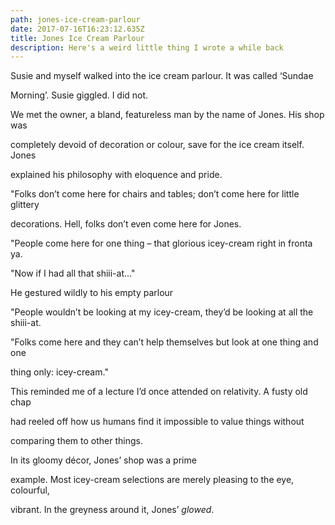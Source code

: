 ```yaml
---
path: jones-ice-cream-parlour
date: 2017-07-16T16:23:12.635Z
title: Jones Ice Cream Parlour
description: Here's a weird little thing I wrote a while back
---
```

Susie and myself walked into the ice cream parlour. It was called ‘Sundae

Morning’. Susie giggled. I did not.

We met the owner, a bland, featureless man by the name of Jones. His shop was

completely devoid of decoration or colour, save for the ice cream itself. Jones

explained his philosophy with eloquence and pride.

"Folks don’t come here for chairs and tables; don’t come here for little glittery

decorations. Hell, folks don’t even come here for Jones.

"People come here for one thing – that glorious icey-cream right in fronta ya.

"Now if I had all that shiii-at…"

He gestured wildly to his empty parlour

"People wouldn’t be looking at my icey-cream, they’d be looking at all the shiii-at. 

"Folks come here and they can’t help themselves but look at one thing and one

thing only: icey-cream."

This reminded me of a lecture I’d once attended on relativity. A fusty old chap

had reeled off how us humans find it impossible to value things without

comparing them to other things. 

In its gloomy décor, Jones’ shop was a prime

example. Most icey-cream selections are merely pleasing to the eye, colourful,

vibrant. In the greyness around it, Jones’ _glowed_.
